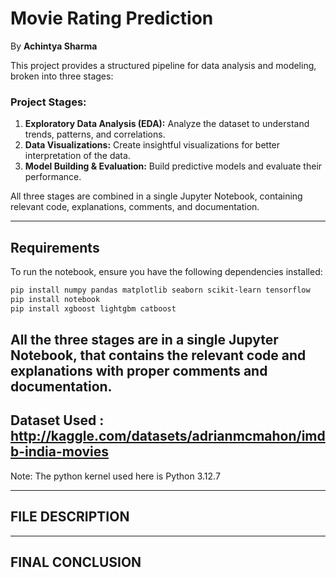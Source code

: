 # Movie Rating Prediction
By **Achintya Sharma**

This project provides a structured pipeline for data analysis and modeling, broken into three stages:

### Project Stages:
1. **Exploratory Data Analysis (EDA):** Analyze the dataset to understand trends, patterns, and correlations.
2. **Data Visualizations:** Create insightful visualizations for better interpretation of the data.
3. **Model Building & Evaluation:** Build predictive models and evaluate their performance.

All three stages are combined in a single Jupyter Notebook, containing relevant code, explanations, comments, and documentation.

---

## Requirements

To run the notebook, ensure you have the following dependencies installed:

```bash
pip install numpy pandas matplotlib seaborn scikit-learn tensorflow
pip install notebook
pip install xgboost lightgbm catboost
```
All the three stages are in a single Jupyter Notebook, that contains the relevant code and explanations with proper comments and documentation.
---

##  Dataset Used : http://kaggle.com/datasets/adrianmcmahon/imdb-india-movies
Note: The python kernel used here is Python 3.12.7

---

## FILE DESCRIPTION	

---

## FINAL CONCLUSION
